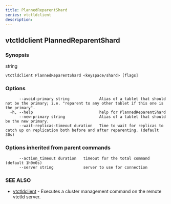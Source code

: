 ```yaml
---
title: PlannedReparentShard
series: vtctldclient
description:
---
```

## vtctldclient PlannedReparentShard



### Synopsis

string

```
vtctldclient PlannedReparentShard <keyspace/shard> [flags]
```

### Options

```
      --avoid-primary string             Alias of a tablet that should not be the primary; i.e. "reparent to any other tablet if this one is the primary".
  -h, --help                             help for PlannedReparentShard
      --new-primary string               Alias of a tablet that should be the new primary.
      --wait-replicas-timeout duration   Time to wait for replicas to catch up on replication both before and after reparenting. (default 30s)
```

### Options inherited from parent commands

```
      --action_timeout duration   timeout for the total command (default 1h0m0s)
      --server string             server to use for connection
```

### SEE ALSO

* [vtctldclient](../)	 - Executes a cluster management command on the remote vtctld server.

